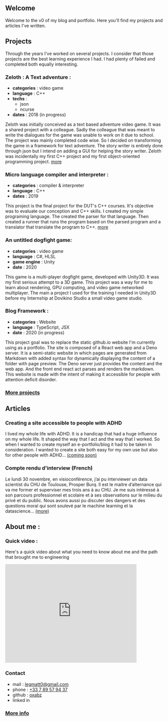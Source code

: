 ## Welcome

Welcome to the v0 of my blog and portfolio. Here you'll find my projects and articles I've written. 

## Projects

Through the years I've worked on several projects. I consider that those projects are the best learning experience I had. I had plenty of failed and completed both equally interesting.

### Zeloth : A Text adventure :
- **categories** : video game
- **language** : C++
- **techs** : 
  - json
  - ncurse
- **dates** : 2018 (in progress)

Zeloth was initially conceived as a text based adventure video game. It was a shared project with a colleague. Sadly the colleague that was meant to write the dialogues for the game was unable to work on it due to school.
The project was mainly completed code wise. So I decided on transforming the game in a framework for text adventure. The story writer is entirely done through json but I intend on adding a GUI for helping the story writer.
Zeloth was incidentally my first C++ project and my first object-oriented programming project. 
[more](https://github.com/oxabz/Zeloth-text-adventure)

### Micro language compiler and interpreter :
- **categories** : compiler & interpreter
- **language** : C++
- **dates** : 2019

This project is the final project for the DUT's C++ courses. It's objective was to evaluate our conception and C++ skills. 
I created my simple programing language. The created the parser for that language. Then created a runner that runs the program based on the parsed program and a translator that translate the program to C++.
[more](https://github.com/oxabz/Projet-IUT-S3-CPP)

### An untitled dogfight game: 
- **categories** : video game
- **language** : C#, HLSL 
- **game engine** : Unity
- **date** : 2020

This game is a multi-player dogfight game, developed with Unity3D. It was my first serious attempt to a 3D game. This project was a way for me to learn about rendering, GPU computing, and video game networked multiplayer. The main a project I used for the training I needed in Unity3D before my Internship at Dovikino Studio a small video game studio.

### Blog Framework :
- **categories** : Website
- **language** : TypeScript, JSX
- **date** : 2020 (in progress)

This project goal was to replace the static github.io website I'm currently using as a portfolio. The site is composed of a React web app and  a Deno server. It is a semi-static website in which pages are generated from Markdown with added syntax for dynamically displaying the content of a folder with page preview. The Deno server just provides the content and the web app. And the front end react act parses and renders the markdown. This website is made with the intent of making it accessible for people with attention deficit disorder. 

### [More projects](https://github.com/oxabz/Projet-IUT-S3-CPP)  

## Articles 

### Creating a site accessible to people with ADHD
I lived my whole life with ADHD. It is a handicap that had a huge influence on my whole life. It shaped the way that I act and the way that I worked. So when I wanted to create myself an e-portfolio/blog it had to be taken in consideration. I wanted to create a site both easy for my own use but also for other people with ADHD... [(coming soon)]()

### Compte rendu d'interview (French)
Le lundi 30 novembre, en visioconférence, j’ai pu interviewer un data scientist du CHU de Toulouse, Prosper Burq. Il est le maitre d’alternance qui va me former et superviser mes trois ans à au CHU. Je me suis intéressé à son parcours professionnel et scolaire et à ses observations sur le milieu du privé et du public. Nous avons aussi pu discuter des dangers et des questions moral qui sont soulevé par le machine learning et la datascience... [(more)](compte-rendu.md)

## About me :
### Quick video : 

Here's  a quick video about what you need to know about me and the path that brought me to engineering
<iframe width="420" height="315" src="http://www.youtube.com/embed/dQw4w9WgXcQ" frameborder="0" allowfullscreen></iframe>

### Contact

- mail : [legmatt0@gmail.com](mailto:legmatt0@gmail.com)
- phone : [+33 7 89 57 94 37](tel:+33-7-89-57-94-37)
- github : [oxabz](https://github.com/oxabz)
- linked in

### [More info](about.md)
